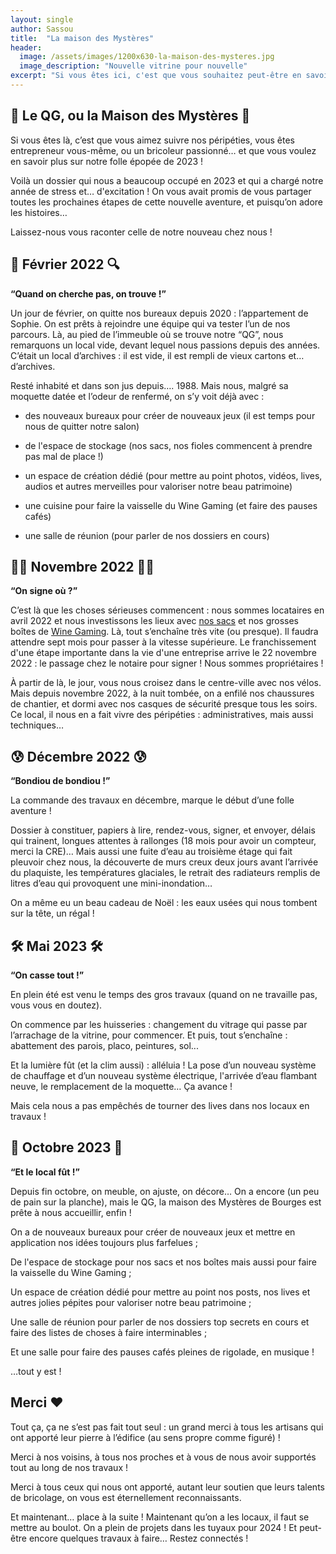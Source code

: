 ```yaml
---
layout: single
author: Sassou
title:  "La maison des Mystères"
header:
  image: /assets/images/1200x630-la-maison-des-mysteres.jpg
  image_description: "Nouvelle vitrine pour nouvelle"
excerpt: "Si vous êtes ici, c'est que vous souhaitez peut-être en savoir plus sur notre nouveau QG."
---
```


## 🏡 Le QG, ou la Maison des Mystères 🤫

Si vous êtes là, c’est que vous aimez suivre nos péripéties, vous êtes entrepreneur vous-même, ou un bricoleur passionné… et que vous voulez en savoir plus sur notre folle épopée de 2023 !

Voilà un dossier qui nous a beaucoup occupé en 2023 et qui a chargé notre année de stress et… d'excitation ! On vous avait promis de vous partager toutes les prochaines étapes de cette nouvelle aventure, et puisqu’on adore les histoires…

Laissez-nous vous raconter celle de notre nouveau chez nous !



## 🔎 Février 2022  🔍

**“Quand on cherche pas, on trouve !”**

Un jour de février, on quitte nos bureaux depuis 2020 : l’appartement de Sophie. On est prêts à rejoindre une équipe qui va tester l’un de nos parcours. Là, au pied de l’immeuble où se trouve notre “QG”, nous remarquons un local vide, devant lequel nous passions depuis des années. C’était un local d’archives : il est vide, il est rempli de vieux cartons et… d’archives.

Resté inhabité et dans son jus depuis…. 1988. Mais nous, malgré sa moquette datée et l’odeur de renfermé, on s’y voit déjà avec :

- des nouveaux bureaux pour créer de nouveaux jeux (il est temps pour nous de quitter notre salon)

- de l'espace de stockage (nos sacs, nos fioles commencent à prendre pas mal de place !)

- un espace de création dédié (pour mettre au point photos, vidéos, lives, audios et autres merveilles pour valoriser notre beau patrimoine)

- une cuisine pour faire la vaisselle du Wine Gaming (et faire des pauses cafés)

- une salle de réunion (pour parler de nos dossiers en cours)



## ✍🏻 Novembre 2022 ✍🏻

**“On signe où ?”**

C’est là que les choses sérieuses commencent : nous sommes locataires en avril 2022 et nous investissons les lieux avec [nos sacs](https://www.lesmysteresdebourges.fr/parcours) et nos grosses boîtes de [Wine Gaming](https://www.lesmysteresdebourges.fr/wine-gaming). Là, tout s’enchaîne très vite (ou presque). Il faudra attendre sept mois pour passer à la vitesse supérieure. Le franchissement d'une étape importante dans la vie d'une entreprise arrive le 22 novembre 2022 : le passage chez le notaire pour signer ! Nous sommes propriétaires !

À partir de là, le jour, vous nous croisez dans le centre-ville avec nos vélos. Mais depuis novembre 2022, à la nuit tombée, on a enfilé nos chaussures de chantier, et dormi avec nos casques de sécurité presque tous les soirs. Ce local, il nous en a fait vivre des péripéties : administratives, mais aussi techniques…



## 😰 Décembre 2022 😰

**“Bondiou de bondiou !”**

La commande des travaux en décembre, marque le début d’une folle aventure !

Dossier à constituer, papiers à lire, rendez-vous, signer, et envoyer, délais qui trainent, longues attentes à rallonges (18 mois pour avoir un compteur, merci la CRE)… Mais aussi une fuite d’eau au troisième étage qui fait pleuvoir chez nous, la découverte de murs creux deux jours avant l’arrivée du plaquiste, les températures glaciales, le retrait des radiateurs remplis de litres d’eau qui provoquent une mini-inondation…

On a même eu un beau cadeau de Noël : les eaux usées qui nous tombent sur la tête, un régal !



## 🛠️ Mai 2023 🛠️

**“On casse tout !”**

En plein été est venu le temps des gros travaux (quand on ne travaille pas, vous vous en doutez).

On commence par les huisseries : changement du vitrage qui passe par  l’arrachage de la vitrine, pour commencer. Et puis, tout s’enchaîne : abattement des parois, placo, peintures, sol...

Et la lumière fût (et la clim aussi) : alléluia ! La pose d’un nouveau système de chauffage et d’un nouveau système électrique, l'arrivée d’eau flambant neuve, le remplacement de la moquette… Ça avance !

Mais cela nous a pas empêchés de tourner des lives dans nos locaux en travaux !



## 🥳 Octobre 2023 🥳

**“Et le local fût !”**

Depuis fin octobre, on meuble, on ajuste, on décore… On a encore (un peu de pain sur la planche), mais le QG, la maison des Mystères de Bourges est prête à nous accueillir, enfin !

On a de nouveaux bureaux pour créer de nouveaux jeux et mettre en application nos idées toujours plus farfelues ;

De l'espace de stockage pour nos sacs et nos boîtes mais aussi pour faire la vaisselle du Wine Gaming ;

Un espace de création dédié pour mettre au point nos posts, nos lives et autres jolies pépites pour valoriser notre beau patrimoine ;

Une salle de réunion pour parler de nos dossiers top secrets en cours et faire des listes de choses à faire interminables ;

Et une salle pour faire des pauses cafés pleines de rigolade, en musique !

…tout y est !



## Merci ❤️

Tout ça, ça ne s’est pas fait tout seul : un grand merci à tous les artisans qui ont apporté leur pierre à l’édifice (au sens propre comme figuré) !

Merci à nos voisins, à tous nos proches et à vous de nous avoir supportés tout au long de nos travaux !

Merci à tous ceux qui nous ont apporté, autant leur soutien que leurs talents de bricolage, on vous est éternellement reconnaissants.



Et maintenant… place à la suite ! Maintenant qu’on a les locaux, il faut se mettre au boulot. On a plein de projets dans les tuyaux pour 2024 ! Et peut-être encore quelques travaux à faire… Restez connectés !